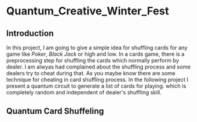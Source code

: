 # Quantum_Creative_Winter_Fest

## Introduction
In this project, I am going to give a simple idea for shuffling cards for any game like *Poker*, *Black Jack* or high and low. In a cards game, there is a preprocessing step for shuffling the cards which normally perform by dealer. I am alwyas had complained about the shuffling process and some dealers try to cheat during that. As you maybe know there are some technique for cheating in card shuffling process. In the following project I present a quantum circuit to generate a list of cards for playing. which is completely random and independent of dealer's shuffling skill.

## Quantum Card Shuffeling
